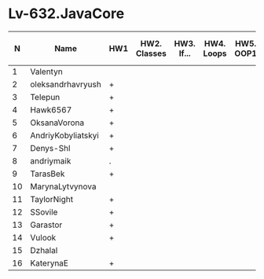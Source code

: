 # Lv-632.JavaCore


N|Name| HW1 | HW2. Classes|HW3. If...|HW4. Loops|HW5. OOP1 |HW6. OOP2 |HW7. Inner classes| HW8. Collection | HW9. String|HW10. Exception|HW11. Thread. IO|HW12. Java8
--|--|--|--|--|--|--|--|--|--|--|--|--|--
1|Valentyn|||||||||||||
2|oleksandrhavryush|+||||||||||||
3|Telepun|+||||||||||||
4|Hawk6567|+||||||||||||
5|OksanaVorona|+||||||||||||
6|AndriyKobyliatskyi|+||||||||||||
7|Denys-Shl|+||||||||||||
8|andriymaik|.||||||||||||
9|TarasBek|+||||||||||||
10|MarynaLytvynova|||||||||||||
11|TaylorNight|+||||||||||||
12|SSovile|+||||||||||||
13|Garastor|+||||||||||||
14|Vulook|+||||||||||||
15|Dzhalal|||||||||||||
16|KaterynaE|+||||||||||||
